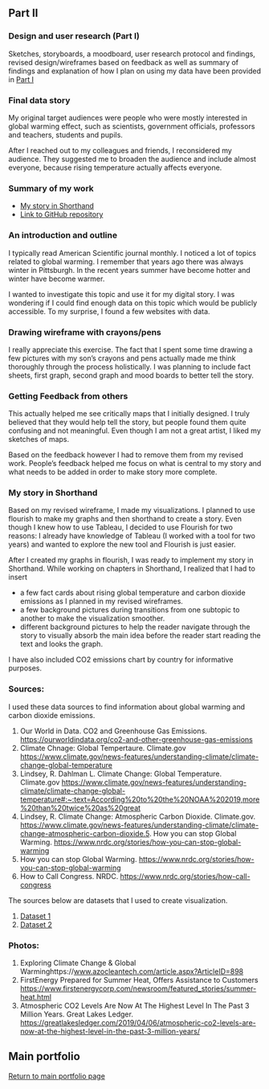 ## Part II
### Design and user research (Part I)
Sketches, storyboards, a moodboard, user research protocol and findings, revised design/wireframes based on feedback as well as summary of findings and  explanation of how I plan on using my data have been provided in [Part I](final_p1.md)

### Final data story

My original target audiences were people who were mostly interested in global warming effect, such as scientists, government officials, professors and teachers, students and pupils. 

After I reached out to my colleagues and friends, I reconsidered my audience. They suggested me to broaden the audience and include almost everyone, because rising temperature actually affects everyone. 

### Summary of my work

- [My story in Shorthand](https://preview.shorthand.com/OmtbX0wgD7gBBrOd)
- [Link to GitHub repository](https://github.com/koshka77/mfurin-vizstory)

### An introduction and outline

I typically read American Scientific journal monthly. I noticed a lot of topics related to global warming. I remember that years ago there was always winter in Pittsburgh. In the recent years summer have become hotter and winter have become warmer. 

I wanted to investigate this topic and use it for my digital story. I was wondering if I could find enough data on this topic which would be publicly accessible. To my surprise, I found a few websites with data.

### Drawing wireframe with crayons/pens

I really appreciate this exercise. The fact that I spent some time drawing a few pictures with my son’s crayons and pens actually made me think thoroughly through the process holistically. I was planning to include fact sheets, first graph, second graph and mood boards to better tell the story.  

### Getting Feedback from others

This actually helped me see critically maps that I initially designed. I truly believed that they would help tell the story, but people found them quite confusing and not meaningful. Even though I am not a great artist, I liked my sketches of maps. 

Based on the feedback however I had to remove them from my revised work. People’s feedback helped me focus on what is central to my story and what needs to be added in order to make story more complete. 

### My story in Shorthand

Based on my revised wireframe, I made my visualizations. I planned to use flourish to make my graphs and then shorthand to create a story. Even though I knew how to use Tableau, I decided to use Flourish for two reasons: I already have knowledge of Tableau (I worked with a tool for two years) and wanted to explore the new tool and Flourish is just easier. 

After I created my graphs in flourish, I was ready to implement my story in Shorthand. While working on chapters in Shorthand, I realized that I had to insert 
-	a few fact cards about rising global temperature and carbon dioxide emissions as I planned in my revised wireframes. 
-	a few background pictures during transitions from one subtopic to another to make the visualization smoother.
- different background pictures to help the reader navigate through the story to visually absorb the main idea before the reader start reading the text and looks the graph. 

I have also included CO2 emissions chart by country for informative purposes. 

### Sources:
I used these data sources to find information about global warming and carbon dioxide emissions. 

1. Our World in Data. CO2 and Greenhouse Gas Emissions. https://ourworldindata.org/co2-and-other-greenhouse-gas-emissions 
2. Climate Chnage: Global Tempertaure. Climate.gov  https://www.climate.gov/news-features/understanding-climate/climate-change-global-temperature 
3. Lindsey, R. Dahlman L. Climate Change: Global Temperature. Climate.gov https://www.climate.gov/news-features/understanding-climate/climate-change-global-temperature#:~:text=According%20to%20the%20NOAA%202019,more%20than%20twice%20as%20great
4. Lindsey, R. Climate Change: Atmospheric Carbon Dioxide. Climate.gov.  https://www.climate.gov/news-features/understanding-climate/climate-change-atmospheric-carbon-dioxide.5. How you can stop Global Warming. https://www.nrdc.org/stories/how-you-can-stop-global-warming 
5. How you can stop Global Warming. https://www.nrdc.org/stories/how-you-can-stop-global-warming 
6. How to Call Congress. NRDC. https://www.nrdc.org/stories/how-call-congress 


The sources below are datasets that I used to create visualization. 

1. [Dataset 1](https://www.ncdc.noaa.gov/cag/global/time-series)
2. [Dataset 2](https://climatedataguide.ucar.edu/climate-data/overview-carbon-dioxide-co2-data-sets)


### Photos:


1. Exploring Climate Change & Global Warminghttps://www.azocleantech.com/article.aspx?ArticleID=898
2. FirstEnergy Prepared for Summer Heat, Offers Assistance to Customers https://www.firstenergycorp.com/newsroom/featured_stories/summer-heat.html 
3. Atmospheric CO2 Levels Are Now At The Highest Level In The Past 3 Million Years. Great Lakes Ledger. 
https://greatlakesledger.com/2019/04/06/atmospheric-co2-levels-are-now-at-the-highest-level-in-the-past-3-million-years/




## Main portfolio
[Return to main portfolio page](README.md)

